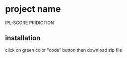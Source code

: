 # project name

IPL-SCORE PRIDICTION

## installation

click on green color "code" button then download zip file 

